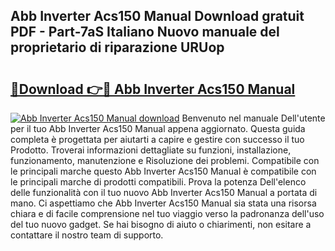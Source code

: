 ## Abb Inverter Acs150 Manual Download gratuit PDF - Part-7aS Italiano Nuovo manuale del proprietario di riparazione URUop

# <h2><a href="http://dfb926l.blite.top/?on=Abb+Inverter+Acs150+Manual">🔗Download 👉🔴 Abb Inverter Acs150 Manual</a></h2>

[![Abb Inverter Acs150 Manual download](https://i.imgur.com/lujVjoI.png)](http://dfb926l.blite.top/?on=Abb+Inverter+Acs150+Manual)
Benvenuto nel manuale Dell'utente per il tuo Abb Inverter Acs150 Manual appena aggiornato. Questa guida completa è progettata per aiutarti a capire e gestire con successo il tuo Prodotto. Troverai informazioni dettagliate su funzioni, installazione, funzionamento, manutenzione e Risoluzione dei problemi. Compatibile con le principali marche questo Abb Inverter Acs150 Manual è compatibile con le principali marche di prodotti compatibili. Prova la potenza Dell'elenco delle funzionalità con il tuo nuovo Abb Inverter Acs150 Manual a portata di mano. Ci aspettiamo che Abb Inverter Acs150 Manual sia stata una risorsa chiara e di facile comprensione nel tuo viaggio verso la padronanza dell'uso del tuo nuovo gadget. Se hai bisogno di aiuto o chiarimenti, non esitare a contattare il nostro team di supporto.
